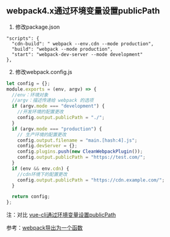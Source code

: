 ## webpack4.x通过环境变量设置publicPath

1. 修改package.json
```
"scripts": {
  "cdn-build": " webpack --env.cdn --mode production",
  "build": "webpack --mode production",
  "start": "webpack-dev-server --mode development"
},
```

2. 修改webpack.config.js
```js
let config = {};
module.exports = (env, argv) => {
  //env：环境对象
  //argv：描述传递给 webpack 的选项  
  if (argv.mode === "development") {
    //开发环境的配置更改
    config.output.publicPath = "./";
  }
  if (argv.mode === "production") {
    // 生产环境的配置更改
    config.output.filename = "main.[hash:4].js";
    config.devServer = {};
    config.plugins.push(new CleanWebpackPlugin());
    config.output.publicPath = "https://test.com/";
  }
  if (env && env.cdn) {
    //cdn环境下的配置更改
    config.output.publicPath = "https://cdn.example.com/";
  }

  return config;
};
```

注：对比 [vue-cli通过环境变量设置publicPath](./../../../vue/vue-cli/publicPath.md)

参考：[webpack导出为一个函数](https://webpack.docschina.org/configuration/configuration-types/#%E5%AF%BC%E5%87%BA%E4%B8%BA%E4%B8%80%E4%B8%AA%E5%87%BD%E6%95%B0)